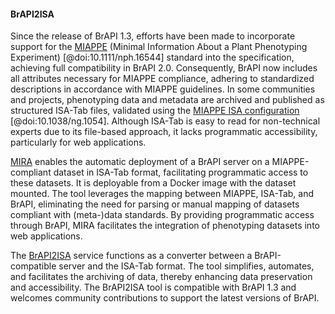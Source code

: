 #### BrAPI2ISA

<!-- Manuel & Bert -->
Since the release of BrAPI 1.3, efforts have been made to incorporate support for the [MIAPPE](https://www.miappe.org/) (Minimal Information About a Plant Phenotyping Experiment) [@doi:10.1111/nph.16544] standard into the specification, achieving full compatibility in BrAPI 2.0. Consequently, BrAPI now includes all attributes necessary for MIAPPE compliance, adhering to standardized descriptions in accordance with MIAPPE guidelines. In some communities and projects, phenotyping data and metadata are archived and published as structured ISA-Tab files, validated using the [MIAPPE ISA configuration](https://github.com/ELIXIR-Belgium/isatab-validation) [@doi:10.1038/ng.1054]. Although ISA-Tab is easy to read for non-technical experts due to its file-based approach, it lacks programmatic accessibility, particularly for web applications. 

[MIRA](https://github.com/USDA-ARS-GBRU/SugarcaneCrossingTool) enables the automatic deployment of a BrAPI server on a MIAPPE-compliant dataset in ISA-Tab format, facilitating programmatic access to these datasets. It is deployable from a Docker image with the dataset mounted. The tool leverages the mapping between MIAPPE, ISA-Tab, and BrAPI, eliminating the need for parsing or manual mapping of datasets compliant with (meta-)data standards. By providing programmatic access through BrAPI, MIRA facilitates the integration of phenotyping datasets into web applications.

The [BrAPI2ISA](https://github.com/elixir-europe/plant-brapi-to-isa) service functions as a converter between a BrAPI-compatible server and the ISA-Tab format. The tool simplifies, automates, and facilitates the archiving of data, thereby enhancing data preservation and accessibility. The BrAPI2ISA tool is compatible with BrAPI 1.3 and welcomes community contributions to support the latest versions of BrAPI.

